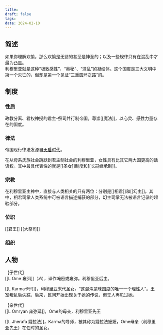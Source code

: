 ```yaml
---
title: 
draft: false
tags: 
date: 2024-02-10
---
```


## 简述
如果你理解欢愉，那么欢愉是无错的甚至是神圣的；以及一些规律只有在混乱中才最为凸显。  
利穆里亚就是这种“极致感性”、“奥秘”、“混乱”的凝结体。这个国度是三大文明中第一个灭亡的，但却是第一个见证“三重圆环之路”的。

## 制度
### 性质
政教分离、君权神授的君主-祭司并行制帝国。尊崇[[魔法]]，以心灵、感性力量存在的国度。

### 律法
帝国现行律法发源自[天启时代](obsidian://open?vault=%E4%B8%89%E9%87%8D%E5%9C%86%E7%8E%AF%E4%B9%8B%E8%B7%AF&file=i%20Transcend%20%E8%B6%85%E8%B6%8A%2FWiki%20T%2F%E5%A4%A9%E5%90%AF%E6%97%B6%E4%BB%A3)。

在从母系氏族社会跳跃到君主制社会的利穆里亚，女性具有比其它两大国更高的话语权。其中最具代表性的就是[[圣女]]制度和[[长嗣继承制]]。
### 宗教

在利穆里亚主神中，直接与人类相关的只有两位：分别是[[相君]]和[[幻主]]。其中，相君司掌人类系统中可被语言描述捕获的部分，幻主司掌无法被语言记录的超验部分。

### 位职
[[君王]]
[[大祭司]]

### 组织


## 人物

【子世代】  
[[L Ome 雍弭]]（ॐ），译作唵密或雍弥。利穆里亚后主。

[[L Karma卡玛]]，利穆里亚末代圣女。“这混沌蒙昧国度的唯一一个理性人”。王室叛乱后失踪，后来，民间开始出现关于她的传说，但无人再见过她。


【亲世代】  
[[L Omryan 雍弥延]]，Ome的母亲，利穆里亚先王

[[L Jherafa 婕拉法]]，Karma的导师，被其称为婕拉法嬷嬷，Ome母亲（利穆里亚先王）在任时的圣女。